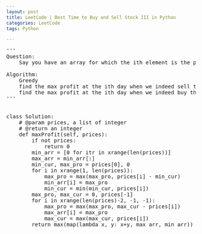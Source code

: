 ```yaml
---
layout: post
title: LeetCode | Best Time to Buy and Sell Stock III in Python
categories: LeetCode
tags: Python

---
```

<!-- import js for mathjax -->
<script src="http://cdn.mathjax.org/mathjax/latest/MathJax.js?config=default"></script>
<script type="text/x-mathjax-config">
MathJax.Hub.Config({
tex2jax: {inlineMath: [['$','$'], ['\\(','\\)']]}
});
</script>


<pre>
'''
Question:
    Say you have an array for which the ith element is the price of a given stock on day i. Design an algorithm to find the maximum profit. You may complete at most two transactions.

Algorithm:
    Greedy
    find the max profit at the ith day when we indeed sell the stock by storing the minimal price(purchasing) at the days before the ith day
    find the max profit at the ith day when we indeed buy the stok by storing the maximal price(selling) at the days behind the ith day
'''


class Solution:
    # @param prices, a list of integer
    # @return an integer
    def maxProfit(self, prices):
        if not prices:
            return 0
        min_arr = [0 for itr in xrange(len(prices))]
        max_arr = min_arr[:]
        min_cur, max_pro = prices[0], 0
        for i in xrange(1, len(prices)):
            max_pro = max(max_pro, prices[i] - min_cur)
            min_arr[i] = max_pro
            min_cur = min(min_cur, prices[i])
        max_pro, max_cur = 0, prices[-1]
        for i in xrange(len(prices)-2, -1, -1):
            max_pro = max(max_pro, max_cur - prices[i])
            max_arr[i] = max_pro
            max_cur = max(max_cur, prices[i])
        return max(map(lambda x, y: x+y, max_arr, min_arr))
</pre>
